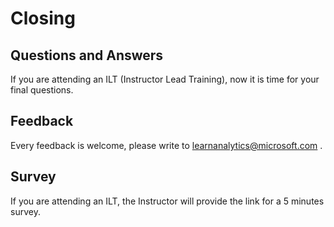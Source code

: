 # Closing

## Questions and Answers

If you are attending an ILT (Instructor Lead Training), now it is time for your final questions.

## Feedback

Every feedback is welcome, please write to learnanalytics@microsoft.com .

## Survey

If you are attending an ILT, the Instructor will provide the link for a 5 minutes survey.